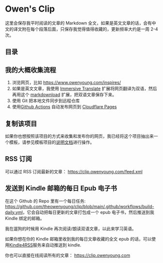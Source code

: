 # Owen's Clip

这里会保存我平时阅读的文章的 Markdown 全文，如果是英文文章的话，会有中文的译文附在每个段落后面，只保存我觉得值得收藏的，更新频率大约是一周 2-4 次。

## 目录

<!-- Table of Content-->

## 我的大概收集流程

1. 浏览网页，比如 <https://www.owenyoung.com/inspires/>
2. 如果是英文文章，我使用 [Immersive Translate](https://github.com/immersive-translate/immersive-translate) 扩展将网页翻译为双语，然后再用这个 [markdownload](https://github.com/theowenyoung/markdownload) 扩展，把双语文章保存下来。
3. 使用 Git 把本地文件同步到远程仓库
4. 使用[Github Actions](https://github.com/theowenyoung/clip/blob/main/.github/workflows/build-site.yml) 自动发布网页到 [Cloudflare Pages](https://pages.cloudflare.com/)

## 复制该项目

如果你也想按照该项目的方式来收集和发布你的网页，我已经将这个项目抽出来一个模板，请参见模板项目的[说明文档](https://github.com/theowenyoung/clip-template)进行操作。

## RSS 订阅

可以通过 RSS 订阅最新的文章： <https://clip.owenyoung.com/feed.xml>

## 发送到 Kindle 邮箱的每日 Epub 电子书

在这个 Github 的 Repo 里有一个每日任务: <https://github.com/theowenyoung/clip/blob/main/.github/workflows/build-daily.yml>，它会自动把每日更新的文章打包成一个 epub 电子书，然后推送到我 Kindle 绑定的邮箱。

我在遛狗的时候用 Kindle 再次阅读/朗读双语文章，以此来学习英语。

如果你想在你的 Kindle 邮箱里收到我的每日文章收藏的全文 epub 的话，可以使用[Kindle4RSS](https://kindle4rss.com/)服务来自动推送到 kindle.

你也可以直接在线阅读所有的文章： <https://clip.owenyoung.com>
